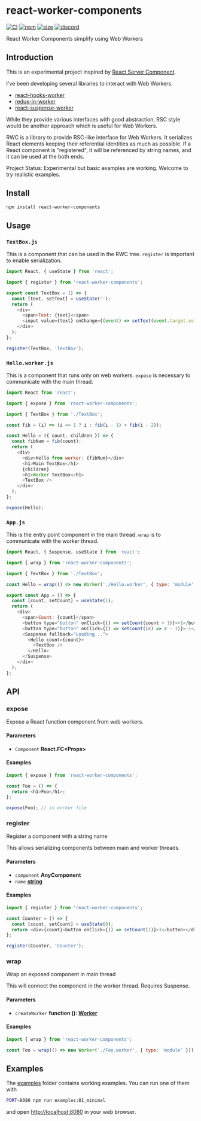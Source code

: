 # react-worker-components

[![CI](https://img.shields.io/github/workflow/status/dai-shi/react-worker-components/CI)](https://github.com/dai-shi/react-worker-components/actions?query=workflow%3ACI)
[![npm](https://img.shields.io/npm/v/react-worker-components)](https://www.npmjs.com/package/react-worker-components)
[![size](https://img.shields.io/bundlephobia/minzip/react-worker-components)](https://bundlephobia.com/result?p=react-worker-components)
[![discord](https://img.shields.io/discord/627656437971288081)](https://discord.gg/MrQdmzd)

React Worker Components simplify using Web Workers

## Introduction

This is an experimental project inspired by
[React Server Component](https://reactjs.org/blog/2020/12/21/data-fetching-with-react-server-components.html).

I've been developing several libraries to interact with Web Workers.

-   [react-hooks-worker](https://github.com/dai-shi/react-hooks-worker)
-   [redux-in-worker](https://github.com/dai-shi/redux-in-worker)
-   [react-suspense-worker](https://github.com/dai-shi/react-suspense-worker)

While they provide various interfaces with good abstraction,
RSC style would be another approach which is useful for Web Workers.

RWC is a library to provide RSC-like interface for Web Workers.
It serializes React elements keeping their referential identities
as much as possible.
If a React component is "registered", it will be referenced by string names,
and it can be used at the both ends.

Project Status: Experimental but basic examples are working. Welcome to try realistic examples.

## Install

```bash
npm install react-worker-components
```

## Usage

### `TextBox.js`

This is a component that can be used in the RWC tree.
`register` is important to enable serialization.

```js
import React, { useState } from 'react';

import { register } from 'react-worker-components';

export const TextBox = () => {
  const [text, setText] = useState('');
  return (
    <div>
      <span>Text: {text}</span>
      <input value={text} onChange={(event) => setText(event.target.value)} />
    </div>
  );
};

register(TextBox, 'TextBox');
```

### `Hello.worker.js`

This is a component that runs only on web workers.
`expose` is necessary to communicate with the main thread.

```js
import React from 'react';

import { expose } from 'react-worker-components';

import { TextBox } from './TextBox';

const fib = (i) => (i <= 1 ? i : fib(i - 1) + fib(i - 2));

const Hello = ({ count, children }) => {
  const fibNum = fib(count);
  return (
    <div>
      <div>Hello from worker: {fibNum}</div>
      <h1>Main TextBox</h1>
      {children}
      <h1>Worker TextBox</h1>
      <TextBox />
    </div>
  );
};

expose(Hello);
```

### `App.js`

This is the entry point component in the main thread.
`wrap` is to communicate with the worker thread.

```js
import React, { Suspense, useState } from 'react';

import { wrap } from 'react-worker-components';

import { TextBox } from './TextBox';

const Hello = wrap(() => new Worker('./Hello.worker', { type: 'module' }));

export const App = () => {
  const [count, setCount] = useState(1);
  return (
    <div>
      <span>Count: {count}</span>
      <button type="button" onClick={() => setCount(count + 1)}>+1</button>
      <button type="button" onClick={() => setCount((c) => c - 1)}>-1</button>
      <Suspense fallback="Loading...">
        <Hello count={count}>
          <TextBox />
        </Hello>
      </Suspense>
    </div>
  );
};
```

## API

<!-- Generated by documentation.js. Update this documentation by updating the source code. -->

### expose

Expose a React function component from web workers.

#### Parameters

-   `Component` **React.FC&lt;Props>** 

#### Examples

```javascript
import { expose } from 'react-worker-components';

const Foo = () => {
  return <h1>Foo</h1>;
};

expose(Foo); // in worker file
```

### register

Register a component with a string name

This allows serializing components between main and worker threads.

#### Parameters

-   `component` **AnyComponent** 
-   `name` **[string](https://developer.mozilla.org/docs/Web/JavaScript/Reference/Global_Objects/String)** 

#### Examples

```javascript
import { register } from 'react-worker-components';

const Counter = () => {
  const [count, setCount] = useState(0);
  return <div>{count}<button onClick={() => setCount(1)}>1</button></div>;
};

register(Counter, 'Counter');
```

### wrap

Wrap an exposed component in main thread

This will connect the component in the worker thread.
Requires Suspense.

#### Parameters

-   `createWorker` **function (): [Worker](https://developer.mozilla.org/docs/Web/JavaScript)** 

#### Examples

```javascript
import { wrap } from 'react-worker-components';

const Foo = wrap(() => new Worker('./Foo.worker', { type: 'module' }));
```

## Examples

The [examples](examples) folder contains working examples.
You can run one of them with

```bash
PORT=8080 npm run examples:01_minimal
```

and open <http://localhost:8080> in your web browser.
